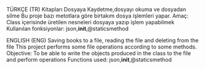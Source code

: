 TÜRKÇE (TR)
Kitapları Dosyaya Kaydetme,dosyayı okuma ve dosyadan silme
Bu proje bazı metotlara göre birtakım dosya işlemleri yapar.
Amaç: Class içerisinde üretilen nesneleri dosyaya yazıp işlem yapabilmek
Kullanılan fonksiyonlar: json,__init__,@staticsmethod

ENGLISH (ENG)
Saving books to a file, reading the file and deleting from the file
This project performs some file operations according to some methods.
Objective: To be able to write the objects produced in the class to the file and perform operations
Functions used: json,__init__,@staticsmethod
